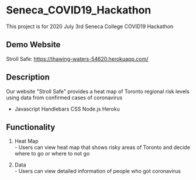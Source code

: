 # Seneca_COVID19_Hackathon
This project is for 2020 July 3rd Seneca College COVID19 Hackathon

## Demo Website
Stroll Safe: https://thawing-waters-54620.herokuapp.com/

## Description
Our website "Stroll Safe" provides a heat map of Toronto regional risk levels using data from confirmed cases of coronavirus
- Javascript Handlebars CSS Node.js Heroku

## Functionality
1. Heat Map
<br />- Users can view heat map that shows risky areas of Toronto and decide where to go or where to not go

2. Data
<br />- Users can view detailed information of people who got coronavirus
